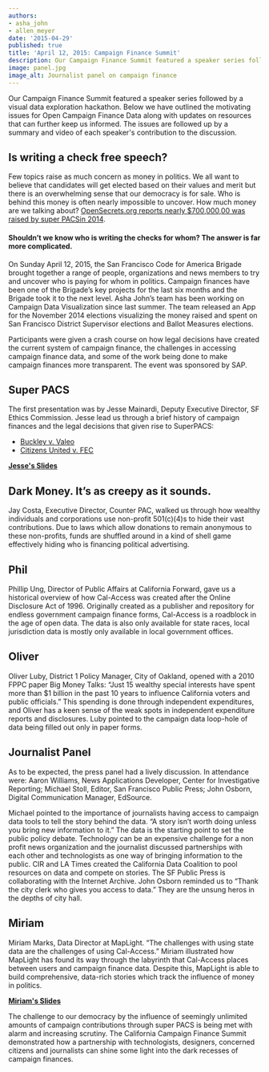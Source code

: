 ```yaml
---
authors:
- asha_john
- allen_meyer
date: '2015-04-29'
published: true
title: 'April 12, 2015: Campaign Finance Summit'
description: Our Campaign Finance Summit featured a speaker series followed by a visual data exploration hackathon. Below we have outlined the motivating issues for Open Campaign Finance Data along with updates on resources that can further keep us informed. The issues are followed up by a summary and video of each speaker's contribution to the discussion.
image: panel.jpg
image_alt: Journalist panel on campaign finance
---
```


Our Campaign Finance Summit featured a speaker series followed by a visual data exploration hackathon. Below we have outlined the motivating issues for Open Campaign Finance Data along with updates on resources that can further keep us informed. The issues are followed up by a summary and video of each speaker's contribution to the discussion.

## Is writing a check free speech?

Few topics raise as much concern as money in politics. We all want to believe that candidates will get elected based on their values and merit but there is an overwhelming sense that our democracy is for sale. Who is behind this money is often nearly impossible to uncover. How much money are we talking about? [OpenSecrets.org reports nearly $700,000,00 was raised by super PACSin 2014](https://www.opensecrets.org/outsidespending/summ.php).

#### Shouldn’t we know who is writing the checks for whom? The answer is far more complicated.

On Sunday April 12, 2015, the San Francisco Code for America Brigade brought together a range of people, organizations and news members to try and uncover who is paying for whom in politics. Campaign finances have been one of the Brigade’s key projects for the last six months and the Brigade took it to the next level. Asha John’s team has been working on Campaign Data Visualization since last summer. The team released an App for the November 2014 elections visualizing the money raised and spent on San Francisco District Supervisor elections and Ballot Measures elections.

Participants were given a crash course on how legal decisions have created the current system of campaign finance, the challenges in accessing campaign finance data, and some of the work being done to make campaign finances more transparent. The event was sponsored by SAP.


## Super PACS

The first presentation was by Jesse Mainardi, Deputy Executive Director, SF Ethics Commission. Jesse lead us through a brief history of campaign finances and the legal decisions that given rise to SuperPACS:

* [Buckley v. Valeo](http://en.wikipedia.org/wiki/Buckley_v._Valeo)
* [Citizens United v. FEC](http://en.wikipedia.org/wiki/Citizens_United_v._FEC)

<!--
{% include youtube.html id="Y6Sg24MQ-aE" caption="Video of Jesse's talk" %}
-->

[**Jesse's Slides**](https://docs.google.com/presentation/d/1Q4jqA4XrRBPIaw_lCW3lBJJy7MRLp93OVSChNoa1vPc/edit?usp=sharing)


## Dark Money. It’s as creepy as it sounds.

Jay Costa, Executive Director, Counter PAC, walked us through how wealthy individuals and corporations use non-profit 501(c)(4)s to hide their vast contributions. Due to laws which allow donations to remain anonymous to these non-profits, funds are shuffled around in a kind of shell game effectively hiding who is financing political advertising.

<!--
{% include youtube.html id="I5SXO4ZMakE" caption="Video of Jay's talk" %}
-->

## Phil
Phillip Ung, Director of Public Affairs at California Forward, gave us a historical overview of how Cal-Access was created after the Online Disclosure Act of 1996. Originally created as a publisher and repository for endless government campaign finance forms, Cal-Access is a roadblock in the age of open data. The data is also only available for state races, local jurisdiction data is mostly only available in local government offices.

<!--
{% include youtube.html id="1Z7GFfDOg1E" caption="Video of Phillip's talk" %}
-->

## Oliver
Oliver Luby, District 1 Policy Manager, City of Oakland, opened with a 2010 FPPC paper Big Money Talks: “Just 15 wealthy special interests have spent more than $1 billion in the past 10 years to influence California voters and public officials.” This spending is done through independent expenditures, and Oliver has a keen sense of the weak spots in independent expenditure reports and disclosures. Luby pointed to the campaign data loop-hole of data being filled out only in paper forms.

<!--
{% include youtube.html id="ue_JO5rES0c" caption="Video of Oliver's talk" %}
-->

## Journalist Panel
As to be expected, the press panel had a lively discussion. In attendance were: Aaron Williams, News Applications Developer, Center for Investigative Reporting; Michael Stoll, Editor, San Francisco Public Press; John Osborn, Digital Communication Manager, EdSource.

Michael pointed to the importance of journalists having access to campaign data tools to tell the story behind the data. “A story isn’t worth doing unless you bring new information to it.” The data is the starting point to set the public policy debate. Technology can be an expensive challenge for a non profit news organization and the journalist discussed partnerships with each other and technologists as one way of bringing information to the public. CIR and LA Times created the California Data Coalition to pool resources on data and compete on stories. The SF Public Press is collaborating with the Internet Archive. John Osborn reminded us to “Thank the city clerk who gives you access to data.” They are the unsung heros in the depths of city hall.

<!--
{% include youtube.html id="9fz1WD-BvaY" caption="Video of Journalist Panel" %}
-->

## Miriam
Miriam Marks, Data Director at MapLight. “The challenges with using state data are the challenges of using Cal-Access.” Miriam illustrated how MapLight has found its way through the labyrinth that Cal-Access places between users and campaign finance data. Despite this, MapLight is able to build comprehensive, data-rich stories which track the influence of money in politics.

<!--
{% include youtube.html id="yz7oJWLbzUY" caption="Video of Miriam's talk" %}
-->

[**Miriam's Slides**](https://docs.google.com/presentation/d/1n3MTLB2FJKCPfeHauY0Gsl5r9AonMMoVHPB_Ggotjl4/edit?usp=sharing)

The challenge to our democracy by the influence of seemingly unlimited amounts of campaign contributions through super PACS is being met with alarm and increasing scrutiny. The California Campaign Finance Summit demonstrated how a partnership with technologists, designers, concerned citizens and journalists can shine some light into the dark recesses of campaign finances.
